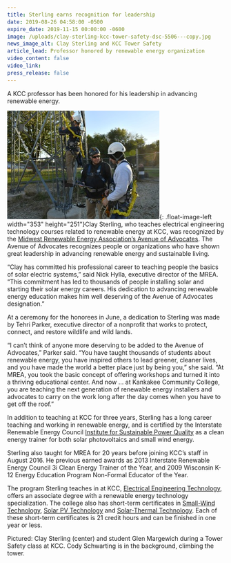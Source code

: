 ```yaml
---
title: Sterling earns recognition for leadership
date: 2019-08-26 04:58:00 -0500
expire_date: 2019-11-15 00:00:00 -0600
image: /uploads/clay-sterling-kcc-tower-safety-dsc-5506---copy.jpg
news_image_alt: Clay Sterling and KCC Tower Safety
article_lead: Professor honored by renewable energy organization
video_content: false
video_link:
press_release: false
---
```


A KCC professor has been honored for his leadership in advancing renewable energy.

![](/uploads/clay-sterling-kcc-tower-safety-dsc-5506---copy.jpg){: .float-image-left width="353" height="251"}Clay Sterling, who teaches electrical engineering technology courses related to renewable energy at KCC, was recognized by the [Midwest Renewable Energy Association’s Avenue of Advocates](https://www.midwestrenew.org/awards/). The Avenue of Advocates recognizes people or organizations who have shown great leadership in advancing renewable energy and sustainable living.

“Clay has committed his professional career to teaching people the basics of solar electric systems,” said Nick Hylla, executive director of the MREA. “This commitment has led to thousands of people installing solar and starting their solar energy careers. His dedication to advancing renewable energy education makes him well deserving of the Avenue of Advocates designation.”

At a ceremony for the honorees in June, a dedication to Sterling was made by Tehri Parker, executive director of a nonprofit that works to protect, connect, and restore wildlife and wild lands.

“I can’t think of anyone more deserving to be added to the Avenue of Advocates,” Parker said. “You have taught thousands of students about renewable energy, you have inspired others to lead greener, cleaner lives, and you have made the world a better place just by being you,” she said. “At MREA, you took the basic concept of offering workshops and turned it into a thriving educational center. And now … at Kankakee Community College, you are teaching the next generation of renewable energy installers and advocates to carry on the work long after the day comes when you have to get off the roof.”

In addition to teaching at KCC for three years, Sterling has a long career teaching and working in renewable energy, and is certified by the Interstate Renewable Energy Council [Institute for Sustainable Power Quality](https://irecusa.org/credentialing/credential-holders/) as a clean energy trainer for both solar photovoltaics and small wind energy.&nbsp;

Sterling also taught for MREA for 20 years before joining KCC’s staff in August 2016. He previous earned awards as 2013 Interstate Renewable Energy Council 3i Clean Energy Trainer of the Year, and 2009 Wisconsin K-12 Energy Education Program Non-Formal Educator of the Year.

The program Sterling teaches in at KCC, [Electrical Engineering Technology](http://kcc.smartcatalogiq.com/en/2019-2020/Academic-Catalog/Program-Areas/Industrial-and-Manufacturing-Technologies/Electrical-Engineering-Technology-Renewable-Energy-Technology-Track-AAS), offers an associate degree with a renewable energy technology specialization. The college also has short-term certificates in [Small-Wind Technology](http://kcc.smartcatalogiq.com/en/2019-2020/Academic-Catalog/Program-Areas/Industrial-and-Manufacturing-Technologies/Electrical-Engineering-Technology-Certificates), [Solar PV Technology](http://kcc.smartcatalogiq.com/en/2019-2020/Academic-Catalog/Program-Areas/Industrial-and-Manufacturing-Technologies/Electrical-Engineering-Technology-Certificates) and [Solar-Thermal Technology](http://kcc.smartcatalogiq.com/en/2019-2020/Academic-Catalog/Program-Areas/Industrial-and-Manufacturing-Technologies/Electrical-Engineering-Technology-Certificates). Each of these short-term certificates is 21 credit hours and can be finished in one year or less.

Pictured: Clay Sterling (center) and student Glen Margewich during a Tower Safety class at KCC. Cody Schwarting is in the background, climbing the tower.